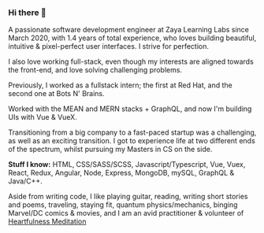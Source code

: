 ### Hi there 👋

<!--
**FrozenHearth/FrozenHearth** is a ✨ _special_ ✨ repository because its `README.md` (this file) appears on your GitHub profile.

Here are some ideas to get you started:

- 🔭 I’m currently working on ...
- 🌱 I’m currently learning ...
- 👯 I’m looking to collaborate on ...
- 🤔 I’m looking for help with ...
- 💬 Ask me about ...
- 📫 How to reach me: ...
- ⚡ Fun fact: ...-->

A passionate software development engineer at Zaya Learning Labs since March 2020, with 1.4 years of total experience, who loves building beautiful, intuitive & pixel-perfect user interfaces. I strive for perfection.

I also love working full-stack, even though my interests are aligned towards the front-end, and love solving challenging problems.

Previously, I worked as a fullstack intern; the first at Red Hat, and the second one at Bots N' Brains. 

Worked with the MEAN and MERN stacks + GraphQL, and now I'm building UIs with Vue & VueX.

Transitioning from a big company to a fast-paced startup was a challenging, as well as an exciting transition. I got to experience life at two different ends of the spectrum, whilst pursuing my Masters in CS on the side.

**Stuff I know:** HTML, CSS/SASS/SCSS, Javascript/Typescript, Vue, Vuex, React, Redux, Angular, Node, Express, MongoDB, mySQL, GraphQL & Java/C++.

Aside from writing code, I like playing guitar, reading, writing short stories and poems, traveling, staying fit, quantum physics/mechanics, binging Marvel/DC comics & movies, and I am an avid practitioner & volunteer of [Heartfulness Meditation](http://heartfulness.org/)

